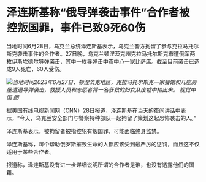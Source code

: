 

# 泽连斯基称“俄导弹袭击事件”合作者被控叛国罪，事件已致9死60伤

当地时间6月28日，乌克兰总统泽连斯基表示，乌克兰警方拘留了参与克拉马托尔斯克袭击事件的合作者。27日晚，乌克兰顿涅茨克州克拉马托尔斯克市遭俄军两枚伊斯坎德尔导弹袭击，其中一枚导弹击中市中心一家比萨店。截至目前袭击已造成9人死亡，60人受伤。

![](https://inews.gtimg.com/newsapp_bt/0/15810220877/1000)_当地时间2023年6月27日，顿涅茨克地区，克拉马托尔斯克一家餐馆和几座房屋遭遇导弹袭击，救援人员和志愿者将一名获救的妇女从废墟中抬出来。
视觉中国 图_

据美国有线电视新闻网（CNN）28日报道，泽连斯基在当天的夜间讲话中表示，“今天，乌克兰安全部门与警察特种部队一起拘留了策划这起恐怖袭击的人。”

泽连斯基表示，被拘留者被指控犯有叛国罪，可能面临终身监禁。

泽连斯基称，每个帮助俄罗斯摧毁生命的人都应该受到最严厉的惩罚，而且这不仅适用于某些合作者。

报道称，泽连斯基没有进一步详细说明所谓的合作者是谁，也没有透露他们的国籍。

